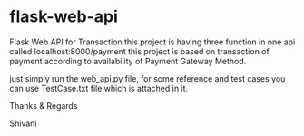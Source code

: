 # flask-web-api
Flask Web API for Transaction 
this project is having three function in one api called localhost:8000/payment this project is based on transaction of payment according to availability of Payment Gateway Method.

just simply run the web_api.py file, for some reference and test cases you can use TestCase.txt file which is attached in it.

Thanks & Regards

Shivani
